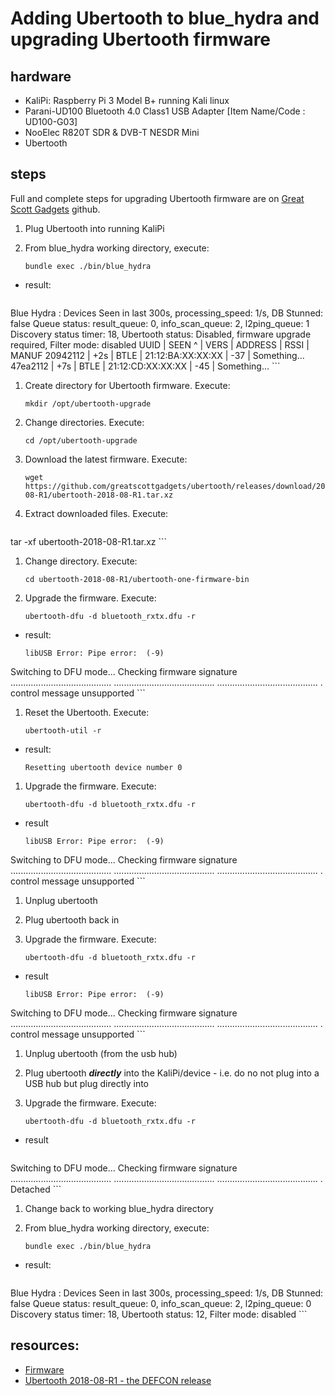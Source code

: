 # Adding Ubertooth to blue_hydra and upgrading Ubertooth firmware

## hardware

* KaliPi: Raspberry Pi 3 Model B+ running Kali linux
* Parani-UD100 Bluetooth 4.0 Class1 USB Adapter [Item Name/Code
: UD100-G03]
* NooElec R820T SDR & DVB-T NESDR Mini
* Ubertooth

## steps

Full and complete steps for upgrading Ubertooth firmware are on [Great Scott Gadgets](https://github.com/greatscottgadgets/ubertooth) github. 

1. Plug Ubertooth into running KaliPi

2. From blue_hydra working directory, execute:

    ```
    bundle exec ./bin/blue_hydra
    ```

 * result:

    ```
Blue Hydra : Devices Seen in last 300s, processing_speed: 1/s, DB Stunned: false
Queue status: result_queue: 0, info_scan_queue: 2, l2ping_queue: 1
Discovery status timer: 18, Ubertooth status: Disabled, firmware upgrade required, Filter mode: disabled
UUID     |  SEEN ^ | VERS | ADDRESS           | RSSI | MANUF
20942112 |     +2s | BTLE | 21:12:BA:XX:XX:XX | -37  | Something...
47ea2112 |     +7s | BTLE | 21:12:CD:XX:XX:XX | -45  | Something...
    ```

1. Create directory for Ubertooth firmware. Execute:

    ```
    mkdir /opt/ubertooth-upgrade
    ```

1. Change directories. Execute: 

    ```
    cd /opt/ubertooth-upgrade
    ```

1. Download the latest firmware. Execute:

    ```
    wget https://github.com/greatscottgadgets/ubertooth/releases/download/2018-08-R1/ubertooth-2018-08-R1.tar.xz
    ```

1. Extract downloaded files. Execute:

    ```
tar -xf ubertooth-2018-08-R1.tar.xz
    ```
    
1. Change directory. Execute:

    ```
    cd ubertooth-2018-08-R1/ubertooth-one-firmware-bin
    ```
    
1. Upgrade the firmware. Execute:

    ```
    ubertooth-dfu -d bluetooth_rxtx.dfu -r
    ```
    
 * result:

    ```
    libUSB Error: Pipe error:  (-9)
Switching to DFU mode...
Checking firmware signature
........................................
........................................
........................................
.
control message unsupported
    ```
    
1. Reset the Ubertooth. Execute:

    ```
    ubertooth-util -r
    ```
    
 * result:
    
    ```
    Resetting ubertooth device number 0
    ```
    
1. Upgrade the firmware. Execute:

    ```
    ubertooth-dfu -d bluetooth_rxtx.dfu -r
    ```
    
 * result

    ```
    libUSB Error: Pipe error:  (-9)
Switching to DFU mode...
Checking firmware signature
........................................
........................................
........................................
.
control message unsupported
    ```

1. Unplug ubertooth
2. Plug ubertooth back in
1. Upgrade the firmware. Execute:

    ```
    ubertooth-dfu -d bluetooth_rxtx.dfu -r
    ```

 * result

    ```
    libUSB Error: Pipe error:  (-9)
Switching to DFU mode...
Checking firmware signature
........................................
........................................
........................................
.
control message unsupported
    ```

1. Unplug ubertooth (from the usb hub)
1. Plug ubertooth ***directly*** into the KaliPi/device - i.e. do no not plug into a USB hub but plug directly into
1. Upgrade the firmware. Execute:

    ```
    ubertooth-dfu -d bluetooth_rxtx.dfu -r
    ```
    
 * result

    ```
Switching to DFU mode...
Checking firmware signature
........................................
........................................
........................................
.
Detached
    ```
    
1. Change back to working blue_hydra directory
1. From blue_hydra working directory, execute:

    ```
    bundle exec ./bin/blue_hydra
    ```

 * result:

    ```
Blue Hydra : Devices Seen in last 300s, processing_speed: 1/s, DB Stunned: false
Queue status: result_queue: 0, info_scan_queue: 2, l2ping_queue: 0
Discovery status timer: 18, Ubertooth status: 12, Filter mode: disabled
    ```


## resources:

* [Firmware](https://github.com/greatscottgadgets/ubertooth/wiki/Firmware)
* [Ubertooth 2018-08-R1 - the DEFCON release
](https://github.com/greatscottgadgets/ubertooth/releases/tag/2018-08-R1)

